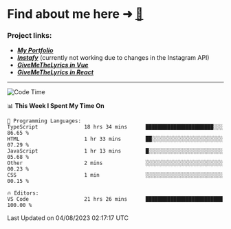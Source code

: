 # Find about me here ➜ [🧑](https://pauabella.dev)

### Project links:
- ***[My Portfolio](https://pauabella.dev)***
- ***[Instafy](https://instafy.me)*** (currently not working due to changes in the Instagram API)
- ***[GiveMeTheLyrics in Vue](https://lyrics.pauabella.dev)***
- ***[GiveMeTheLyrics in React](https://pauabella.dev/GiveMeTheLyrics)***

---
<!--START_SECTION:waka-->
![Code Time](http://img.shields.io/badge/Code%20Time-2%2C358%20hrs%2010%20mins-blue)

📊 **This Week I Spent My Time On** 

```text
💬 Programming Languages: 
TypeScript               18 hrs 34 mins      ██████████████████████░░░   86.65 % 
HTML                     1 hr 33 mins        ██░░░░░░░░░░░░░░░░░░░░░░░   07.29 % 
JavaScript               1 hr 13 mins        █░░░░░░░░░░░░░░░░░░░░░░░░   05.68 % 
Other                    2 mins              ░░░░░░░░░░░░░░░░░░░░░░░░░   00.23 % 
CSS                      1 min               ░░░░░░░░░░░░░░░░░░░░░░░░░   00.15 % 

🔥 Editors: 
VS Code                  21 hrs 26 mins      █████████████████████████   100.00 % 
```


 Last Updated on 04/08/2023 02:17:17 UTC
<!--END_SECTION:waka-->
